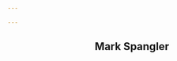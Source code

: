 ```yaml
---

---
```

<div class='col-xs-10 col-xs-offset-1'>
  <header class='page-header'>
    <h2>Mark Spangler</h2>
  </header>
</div>
